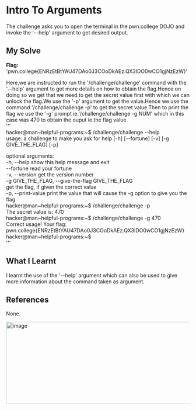 # Intro To Arguments
The challenge asks you to open the terminal in the pwn.college DOJO and invoke the '--help' argument to get desired output.     

## My Solve
**Flag:** 'pwn.college{ENRzEtBtYAU47DAo0J3COoDkAEz.QX3IDO0wCO1gjNzEzW}'    

Here,we are instructed to run the '/challenge/challenge' command with the '--help' argument to get more details on how to obtain the flag.Hence on doing so we get that we need to get the secret value first with which we can unlock the flag.We use the '-p' argument to get the value.Hence we use the command '/challenge/challenge -p' to get the secret value.Then to print the flag we use the '-g' prompt ie.'/challenge/challenge -g NUM' which in this case was 470 to obtain the ouput ie.the flag value.   
'''  
hacker@man~helpful-programs:~$ /challenge/challenge --help     
usage: a challenge to make you ask for help [-h] [--fortune] [-v] [-g GIVE_THE_FLAG] [-p]     
      
optional arguments:     
  -h, --help            show this help message and exit     
  --fortune             read your fortune     
  -v, --version         get the version number     
  -g GIVE_THE_FLAG, --give-the-flag GIVE_THE_FLAG     
                        get the flag, if given the correct value      
  -p, --print-value     print the value that will cause the -g option to give you the flag     
hacker@man~helpful-programs:~$ /challenge/challenge -p     
The secret value is: 470    
hacker@man~helpful-programs:~$ /challenge/challenge -g 470     
Correct usage! Your flag: pwn.college{ENRzEtBtYAU47DAo0J3COoDkAEz.QX3IDO0wCO1gjNzEzW}     
hacker@man~helpful-programs:~$     
'''   

## What I Learnt
I learnt the use of the '--help' argument which can also be used to give more information about the command taken as argument.   

## References
None.   


<img width="652" height="225" alt="image" src="https://github.com/user-attachments/assets/c1eced74-6883-4806-b6ff-6fb811aeeeab" />
